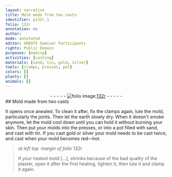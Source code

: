 ```yaml
---
layout: narrative
title: Mold made from two casts
identifier: p132r_1
folio: 132r
annotation: no
author:
mode: annotated
editor: GR8975 Seminar Participants
rights: Public Domain
purposes: [making]
activities: [casting]
materials: [sand, tin, gold, silver]
tools: [clamps, presses, pot]
colors: []
plants: []
animals: []
---
```


 <div class="folio" align="center">- - - - - <a href="http://gallica.bnf.fr/ark:/12148/btv1b10500001g/f269.item.r=" target="_blank"><img src="https://cu-mkp.github.io/GR8975-edition/assets/photo-icon.png" alt="folio image: " style="display:inline-block; margin-bottom:-3px;"/>132r</a> - - - - - </div> 
## Mold made from two casts

  <span class="activity"></span> 
 It opens once anealed. To clean it after, fix the <span class="tool">clamps</span> again, lute the mold, particularly the joints. Then let the earth slowly dry. When it doesn't smoke anymore, let the mold cool down until you can hold it without burning your skin. Then put your molds into the <span class="tool">presses</span>, or into a <span class="tool">pot</span> filled with <span class="material">sand</span>, and cast with <span class="material">tin</span>. If you cast <span class="material">gold</span> or <span class="material">silver</span> your mold needs to be cast twice, and cast when your mold becomes red—hot.
 
> *at left top  margin of folio 132r*
> 
> If your heated mold […], shrinks because of the bad quality of the plaster, open it after the first heating, tighten it, then lute it and clamp it again.
 